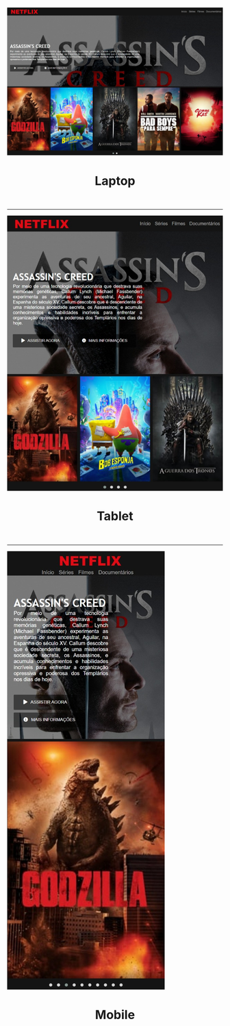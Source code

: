 <img src="img/titulo-readme.jpeg"></img>
<h1 style="text-align: center">
	Laptop
</h1>
<br>
<hr>

<img src="img/responsivo-tablet-readme.jpeg"></img>
<h1 style="text-align: center">Tablet</h1>
<br>
<hr>

<img src="img/responsivo-mobile-readme.jpeg"></img>
<h1 style="text-align: center">Mobile</h1>

